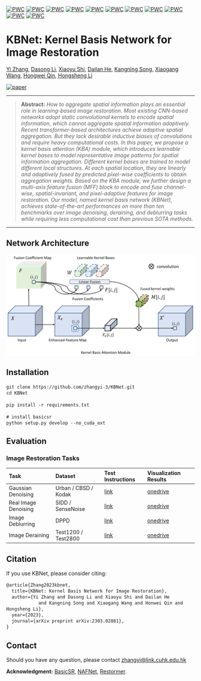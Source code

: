 [![PWC](https://img.shields.io/endpoint.svg?url=https://paperswithcode.com/badge/kbnet-kernel-basis-network-for-image/image-denoising-on-sidd)](https://paperswithcode.com/sota/image-denoising-on-sidd?p=kbnet-kernel-basis-network-for-image)
[![PWC](https://img.shields.io/endpoint.svg?url=https://paperswithcode.com/badge/kbnet-kernel-basis-network-for-image/single-image-deraining-on-test1200)](https://paperswithcode.com/sota/single-image-deraining-on-test1200?p=kbnet-kernel-basis-network-for-image)
[![PWC](https://img.shields.io/endpoint.svg?url=https://paperswithcode.com/badge/kbnet-kernel-basis-network-for-image/single-image-deraining-on-test2800)](https://paperswithcode.com/sota/single-image-deraining-on-test2800?p=kbnet-kernel-basis-network-for-image)
[![PWC](https://img.shields.io/endpoint.svg?url=https://paperswithcode.com/badge/kbnet-kernel-basis-network-for-image/color-image-denoising-on-urban100-sigma50)](https://paperswithcode.com/sota/color-image-denoising-on-urban100-sigma50?p=kbnet-kernel-basis-network-for-image)
[![PWC](https://img.shields.io/endpoint.svg?url=https://paperswithcode.com/badge/kbnet-kernel-basis-network-for-image/color-image-denoising-on-urban100-sigma25)](https://paperswithcode.com/sota/color-image-denoising-on-urban100-sigma25?p=kbnet-kernel-basis-network-for-image)
[![PWC](https://img.shields.io/endpoint.svg?url=https://paperswithcode.com/badge/kbnet-kernel-basis-network-for-image/color-image-denoising-on-urban100-sigma15-1)](https://paperswithcode.com/sota/color-image-denoising-on-urban100-sigma15-1?p=kbnet-kernel-basis-network-for-image)
[![PWC](https://img.shields.io/endpoint.svg?url=https://paperswithcode.com/badge/kbnet-kernel-basis-network-for-image/grayscale-image-denoising-on-urban100-sigma15-1)](https://paperswithcode.com/sota/grayscale-image-denoising-on-urban100-sigma15-1?p=kbnet-kernel-basis-network-for-image)
[![PWC](https://img.shields.io/endpoint.svg?url=https://paperswithcode.com/badge/kbnet-kernel-basis-network-for-image/grayscale-image-denoising-on-urban100-sigma50)](https://paperswithcode.com/sota/grayscale-image-denoising-on-urban100-sigma50?p=kbnet-kernel-basis-network-for-image)
[![PWC](https://img.shields.io/endpoint.svg?url=https://paperswithcode.com/badge/kbnet-kernel-basis-network-for-image/grayscale-image-denoising-on-urban100-sigma25)](https://paperswithcode.com/sota/grayscale-image-denoising-on-urban100-sigma25?p=kbnet-kernel-basis-network-for-image)
[![PWC](https://img.shields.io/endpoint.svg?url=https://paperswithcode.com/badge/kbnet-kernel-basis-network-for-image/grayscale-image-denoising-on-set12-sigma50)](https://paperswithcode.com/sota/grayscale-image-denoising-on-set12-sigma50?p=kbnet-kernel-basis-network-for-image)
[![PWC](https://img.shields.io/endpoint.svg?url=https://paperswithcode.com/badge/kbnet-kernel-basis-network-for-image/color-image-denoising-on-cbsd68-sigma25)](https://paperswithcode.com/sota/color-image-denoising-on-cbsd68-sigma25?p=kbnet-kernel-basis-network-for-image)

# KBNet: Kernel Basis Network for Image Restoration

[Yi Zhang](https://zhangyi-3.github.io/), 
[Dasong Li](https://dasongli1.github.io/), 
[Xiaoyu Shi](https://scholar.google.com/citations?user=fbEuTJUAAAAJ&hl=en), 
[Dailan He](https://scholar.google.com/citations?user=f5MTTy4AAAAJ&hl=zh-CN), 
[Kangning Song](), 
[Xiaogang Wang](https://scholar.google.com/citations?user=-B5JgjsAAAAJ), 
[Hongwei Qin](https://scholar.google.com/citations?user=ZGM7HfgAAAAJ), 
[Hongsheng Li](https://www.ee.cuhk.edu.hk/~hsli/)


[![paper](https://img.shields.io/badge/arXiv-Paper-<COLOR>.svg)](https://arxiv.org/abs/2303.02881)

<hr />

> **Abstract:** *How to aggregate spatial information plays an essential role in learning-based image restoration.
Most existing CNN-based networks adopt static convolutional kernels to encode spatial information, which cannot aggregate spatial information adaptively. 
Recent transformer-based architectures achieve adaptive spatial aggregation. But they lack desirable inductive biases of convolutions and require heavy computational costs. 
In this paper, we propose a kernel basis attention (KBA) module, which introduces learnable kernel bases to model representative image patterns for spatial information aggregation. 
Different kernel bases are trained to model different local structures. 
At each spatial location, they are linearly and adaptively fused by predicted pixel-wise coefficients to obtain aggregation weights.
Based on the KBA module, we further design a multi-axis feature fusion (MFF) block to encode and fuse channel-wise, spatial-invariant, and pixel-adaptive features for image restoration.
Our model, named kernel basis network (KBNet), achieves state-of-the-art performances on more than ten benchmarks over image denoising, deraining, and deblurring tasks while requiring less computational cost than previous SOTA methods.* 
<hr />

## Network Architecture

<img src = "figs/overview.jpg"> 

## Installation

[//]: # (Run `python setup.py develop --no_cuda_ext` to install basicsr.)
```
git clone https://github.com/zhangyi-3/KBNet.git
cd KBNet

pip install -r requirements.txt

# install basicsr
python setup.py develop --no_cuda_ext

```


## Evaluation
### Image Restoration Tasks

| Task                 | Dataset              | Test Instructions                                      | Visualization Results                                                                                                                           |
|:---------------------|:---------------------|:-------------------------------------------------------|:------------------------------------------------------------------------------------------------------------------------------------------------|
| Gaussian Denoising   | Urban / CBSD / Kodak | [link](./Denoising/README.md#Gaussian-Image-Denoising) | [onedrive](https://mycuhk-my.sharepoint.com/:f:/g/personal/1155135732_link_cuhk_edu_hk/EtRVcmOfJiZAoL7SPyH3ZvkB8zbWg6Uw6uA6_Upq0p-cng?e=r6k5DC) |
| Real Image Denoising | SIDD / SenseNoise    | [link](./Denoising/README.md#Real-Image-Denoising)     | [onedrive](https://mycuhk-my.sharepoint.com/:f:/g/personal/1155135732_link_cuhk_edu_hk/EtRVcmOfJiZAoL7SPyH3ZvkB8zbWg6Uw6uA6_Upq0p-cng?e=r6k5DC) |
| Image Deblurring     | DPPD                 | [link](./Defocus_Deblurring/README.md)                 | [onedrive](https://mycuhk-my.sharepoint.com/:f:/g/personal/1155135732_link_cuhk_edu_hk/ElZN06VEM5JGiJCE4t03fmUBWIMxTnZF-eBh8ZrQ0HN0pg?e=YwR4Uk)                                                                                                                                    |
| Image Deraining      | Test1200 / Test2800  | [link](./Deraining/README.md)                          | [onedrive](https://mycuhk-my.sharepoint.com/:f:/g/personal/1155135732_link_cuhk_edu_hk/Eu_z0RqRDR9GsEWVl0NToCkBAAI1yFOI39qd57x5bSS2xQ?e=VerlIQ) |


## Citation
If you use KBNet, please consider citing:

    @article{Zhang2023kbnet,
      title={KBNet: Kernel Basis Network for Image Restoration},
      author={Yi Zhang and Dasong Li and Xiaoyu Shi and Dailan He 
                and Kangning Song and Xiaogang Wang and Honwei Qin and Hongsheng Li},
      year={2023},
      journal={arXiv preprint arXiv:2303.02881},
    }

## Contact
Should you have any question, please contact zhangyi@link.cuhk.edu.hk


**Acknowledgment:** [BasicSR](https://github.com/xinntao/BasicSR), [NAFNet](https://github.com/megvii-research/NAFNet), [Restormer](https://github.com/swz30/Restormer). 
 